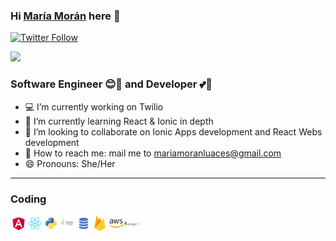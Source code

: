 ### Hi [María Morán][website] here 👋
[![Twitter Follow](https://img.shields.io/twitter/follow/_mariamoraan?color=1DA1F2&label=MARIA%20MORAN&logo=twitter&logoColor=1DA1F2)](https://twitter.com/_mariamoraan)

[<img src="https://github.com/mia-moran/mia-moran/logo.png">][website]

### Software Engineer 😊📖 and Developer 💕💾

- 💻 I’m currently working on Twilio
- 📘 I’m currently learning React & Ionic in depth
- 👭 I’m looking to collaborate on Ionic Apps development and React Webs development
- 📧 How to reach me: mail me to [mariamoranluaces@gmail.com][email]
- 😄 Pronouns: She/Her

---

### Coding

[<img align="left" alt="Angular" width="26px" src= "https://raw.githubusercontent.com/github/explore/80688e429a7d4ef2fca1e82350fe8e3517d3494d/topics/angular/angular.png">][yt]
[<img align="left" alt="React" width="26px" src= "https://raw.githubusercontent.com/github/explore/80688e429a7d4ef2fca1e82350fe8e3517d3494d/topics/react/react.png">][yt]
[<img align="left" alt="Python" width="26px" src= "https://raw.githubusercontent.com/github/explore/80688e429a7d4ef2fca1e82350fe8e3517d3494d/topics/python/python.png">][yt]
[<img align="left" alt="Java" width="26px" src= "https://raw.githubusercontent.com/github/explore/80688e429a7d4ef2fca1e82350fe8e3517d3494d/topics/java/java.png">][yt]
[<img align="left" alt="SQL" width="26px" src= "https://raw.githubusercontent.com/github/explore/80688e429a7d4ef2fca1e82350fe8e3517d3494d/topics/sql/sql.png">][yt]
[<img align="left" alt="Firebase" width="26px" src= "https://raw.githubusercontent.com/github/explore/80688e429a7d4ef2fca1e82350fe8e3517d3494d/topics/firebase/firebase.png">][yt]
[<img align="left" alt="AWS" width="26px" src= "https://raw.githubusercontent.com/github/explore/80688e429a7d4ef2fca1e82350fe8e3517d3494d/topics/aws/aws.png">][yt]
[<img align="left" alt="Mongo DB" width="26px" src= "https://raw.githubusercontent.com/github/explore/80688e429a7d4ef2fca1e82350fe8e3517d3494d/topics/mongodb/mongodb.png">][yt]


<!--Links-->
[website]:https://mariamoran.es/
[yt]:https://mariamoran.es/
[email]:mailto:mariamoranluaces@gmail.com

